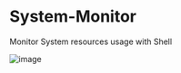 # System-Monitor
Monitor System resources usage with Shell

![image](https://github.com/unofficialdxnny/System-Monitor/assets/82535503/60f24a17-6726-4f2b-a77d-26cc9186a4f0)
